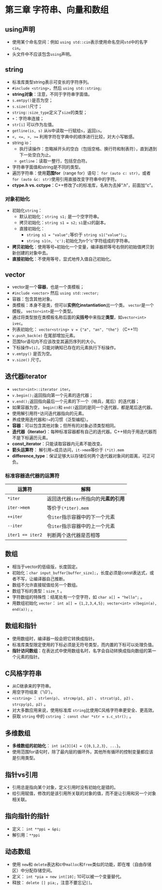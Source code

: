 # 第三章 字符串、向量和数组

## using声明
- 使用某个命名空间：例如 `using std::cin`表示使用命名空间`std`中的名字`cin`。
- 头文件中不应该包含`using`声明。

## string
- 标准库类型string表示可变长的字符序列。
- `#include <string>`，然后 `using std::string;`
- **string对象**：注意，不同于字符串字面值。
- `s.emtpy()`是否为空；
- `s.size()`尺寸；
- `string::size_type`定义了`size`的类型；
- `+`：字符串连接；
- `str[i]` 可以作为左值。
- `getline(is, s)` 从is中读取一行赋给`s`，返回`is`。
- `<, <=, >, >=` 利用字符在字典中的顺序进行比较，对大小写敏感。
- string io：
    - 执行读操作：忽略掉开头的空白（包括空格、换行符和制表符），直到遇到下一处空白为止。
    - `getline`：读取一整行，包括空白符。
- 字符串字面值和string是不同的类型。
- 遍历字符串：使用**范围for**（range for）语句： `for (auto c: str)`，或者 `for (auto &c: str)`使用引用直接改变字符串中的字符。 
- **ctype.h vs. cctype**：C++修改了c的标准库，名称为去掉“.h”，前面加“c”。

### 对象初始化
   - 初始化`string`：
      - 默认初始化：`string s1;` 是一个空字符串。
      - 拷贝初始化：`string s1 = s2;` `s1`是`s2`的副本。
      - 直接初始化：
        - `string s1 = "value";`等价于 `string s1("value");`。
        - `string s1(n, 'c');`初始化为n个'c'字符组成的字符串。
  - **拷贝初始化**：使用等号`=`初始化一个变量，编译器把等号右侧的初始值拷贝到新创建的对象中去。
  - **直接初始化**：不使用等号，显式地传入值自己初始化。

## vector
- vector是一个**容器**，也是一个类模板；
- `#include <vector>` 然后 `using std::vector;`
- 容器：包含其他对象。
- 类模板：本身不是类，但可以**实例化instantiation**出一个类。 `vector`是一个模板， `vector<int>`是一个类型。
- 通过将类型放在类模板名称后面的**尖括号**中来指定**类型**，如`vector<int> ivec`。
- 列表初始化： `vector<string> v = {"a", "an", "the"}` （C++11）
- `v.push_back(e)` 在尾部增加元素。
- 范围for语句内不应该改变其遍历序列的大小。
- 下标操作`v[i]`，只能对确知已存在的元素执行下标操作。
- `v.emtpy()` 是否为空。
- `v.size()` 尺寸。

## 迭代器iterator
- `vector<int>::iterator iter`。
- `v.begin();`返回指向第一个元素的迭代器；
- `v.end();`返回指向最后一个元素的下一个（哨兵，尾后）的迭代器；
- 如果容器为空， `begin()`和 `end()`返回的是同一个迭代器，都是尾后迭代器。
- 使用解引用符`*`访问迭代器指向的元素。
- 养成使用迭代器和`!=`的习惯（泛型编程）。
- **容器**：可以包含其他对象；但所有的对象必须类型相同。
- **迭代器（iterator）**：每种标准容器都有自己的迭代器。C++倾向于用迭代器而不是下标遍历元素。
- **const_iterator**：只能读取容器内元素不能改变。
- **箭头运算符**： 解引用+成员访问，`it->mem`等价于 `(*it).mem`
- **difference_type**：保证足够大以存储任何两个迭代器对象间的距离，可正可负。

### 标准容器迭代器的运算符
| 运算符 | 解释 |
|-----|-----|
| `*iter` | 返回迭代器`iter`所指向的**元素的引用** |
| `iter->mem` | 等价于`(*iter).mem` |
| `++iter` | 令`iter`指示容器中的下一个元素 |
| `--iter` | 令`iter`指示容器中的上一个元素 |
| `iter1 == iter2` | 判断两个迭代器是否相等 |

## 数组
- 相当于vector的低级版，长度固定。
- 初始化：`char input_buffer[buffer_size];`，长度必须是const表达式，或者不写，让编译器自己推断。
- 数组不允许直接赋值给另一个数组。
- 数组下标的类型：`size_t` 。
- 字符数组的特殊性：结尾处有一个空字符，如 `char a[] = "hello";` 。
- 用数组初始化 `vector`： `int a[] = {1,2,3,4,5}; vector<int> v(begin(a), end(a));` 。

## 数组和指针
- 使用数组时，编译器一般会把它转换成指针。
- 标准库类型限定使用的下标必须是无符号类型，而内置的下标可以处理负值。 
- **指针访问数组**：在表达式中使用数组名时，名字会自动转换成指向数组的第一个元素的指针。

## C风格字符串
- 从C继承来的字符串。
- 用空字符结束（'\0'）。
- `<cstring>` ： `strlen(p)`、 `strcmp(p1, p2)` 、 `strcat(p1, p2)` 、 `strcpy(p1, p2)` 。
- 对大多数应用来说，使用标准库 `string`比使用C风格字符串更安全、更高效。
- 获取 `string` 中的 `cstring` ： `const char *str = s.c_str();` 。

## 多维数组
- **多维数组的初始化**： `int ia[3][4] = {{0,1,2,3}, ...}`。
- 使用范围for语句时，除了最内层的循环外，其他所有循环的控制变量都应该是引用类型。

## 指针vs引用
- 引用总是指向某个对象，定义引用时没有初始化是错的。
- 给引用赋值，修改的是该引用所关联的对象的值，而不是让引用和另一个对象相关联。

## 指向指针的指针
- 定义： `int **ppi = &pi;`
- 解引用：`**ppi`

## 动态数组
- 使用 `new`和 `delete`表达和c中`malloc`和`free`类似的功能，即在堆（自由存储区）中分配存储空间。
- 定义： `int *pia = new int[10];` 10可以被一个变量替代。
- 释放： `delete [] pia;`，注意不要忘记`[]`。





